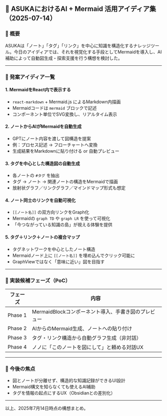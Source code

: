 ## 🧠 ASUKAにおけるAI + Mermaid 活用アイディア集（2025-07-14）

### 🎯 概要
ASUKAは「ノート」「タグ」「リンク」を中心に知識を構造化するナレッジツール。今日のアイディアでは、それを視覚化する手段としてMermaidを導入し、AI補助によって自動図生成・探索支援を行う構想を検討した。

---

### 🧩 発案アイディア一覧

#### 1. MermaidをReact内で表示する
- `react-markdown` + Mermaid.js によるMarkdown内描画
- Mermaidコードは ```mermaid``` ブロックで記述
- コンポーネント単位でSVG変換し、リアルタイム表示

#### 2. ノートからAIがMermaidを自動生成
- GPTにノート内容を渡して図構造を提案
- 例：プロセス記述 → フローチャートへ変換
- 生成結果をMarkdownに貼り付ける or 自動プレビュー

#### 3. タグを中心とした構造図の自動生成
- 各ノートの `#タグ` を抽出
- タグ → ノート → 関連ノートの構造をMermaidで描画
- 放射状グラフ／リンクグラフ／マインドマップ形式も想定

#### 4. ノート同士のリンクを自動可視化
- `[[ノート名]]` の双方向リンクをGraph化
- Mermaidの `graph TD` や `graph LR` を使って可視化
- 「今つながっている知識の島」が視える体験を提供

#### 5. タグ＋リンク＋ノートの複合マップ
- タグネットワークを中心としたノート構造
- Mermaidノード上に `[[ノート名]]` を埋め込んでクリック可能に
- GraphViewではなく「意味に近い」図を目指す

---

### 🚀 実装候補フェーズ（PoC）

| フェーズ | 内容 |
|---------|------|
| Phase 1 | MermaidBlockコンポーネント導入、手書き図のプレビュー |
| Phase 2 | AIからのMermaid生成、ノートへの貼り付け |
| Phase 3 | タグ・リンク構造から自動グラフ生成（非対話） |
| Phase 4 | ノノに「このノートを図にして」と頼める対話UX |

---

### 📌 今後の焦点
- 図とノートが分離せず、構造的な知識記録ができるUI設計
- Mermaid構文を知らなくても使えるAI補助
- タグを情報の起点にするUX（Obsidianとの差別化）

---

以上、2025年7月14日時点の構想まとめ。

